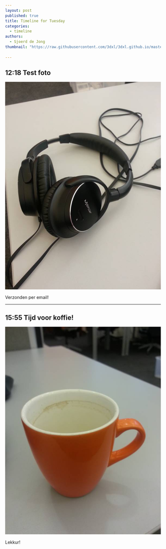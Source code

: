 ```yaml
---
layout: post
published: true
title: Timeline for Tuesday
categories:
  - timeline
authors:
  - Sjoerd de Jong
thumbnail: "https://raw.githubusercontent.com/3dxl/3dxl.github.io/master/photos/2014-05-13/05_20140513_121704.mini.jpg"

---
```


## 12:18 Test foto
![image](https://raw.githubusercontent.com/3dxl/3dxl.github.io/master/photos/2014-05-13/05_20140513_121704.midi.jpg)

Verzonden per email! 

---

## 15:55 Tijd voor koffie!
![image](https://raw.githubusercontent.com/3dxl/3dxl.github.io/master/photos/2014-05-13/06_20140513_155404.midi.jpg)


Lekkur!